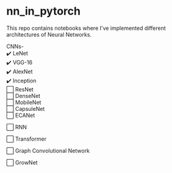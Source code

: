 # nn_in_pytorch 
This repo contains notebooks where I've implemented different architectures of Neural Networks.

CNNs- \
  :heavy_check_mark: LeNet \
  :heavy_check_mark: VGG-16 \
  :heavy_check_mark: AlexNet \
  :heavy_check_mark: Inception \
  :white_large_square: ResNet  \
  :white_large_square: DenseNet \
  :white_large_square: MobileNet \
  :white_large_square: CapsuleNet \
  :white_large_square: ECANet

 :white_large_square: RNN 

 :white_large_square: Transformer 

 :white_large_square: Graph Convolutional Network 

 :white_large_square: GrowNet
